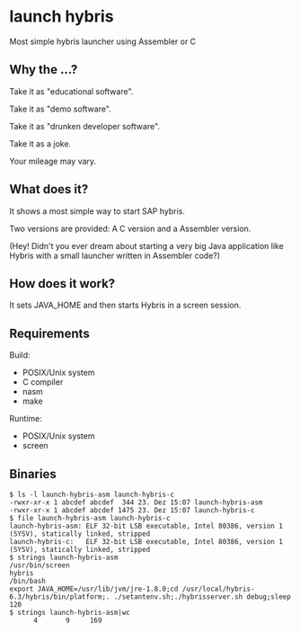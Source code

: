 # launch hybris

Most simple hybris launcher using Assembler or C

## Why the ...?

Take it as "educational software".

Take it as "demo software".

Take it as "drunken developer software".

Take it as a joke.

Your mileage may vary.

## What does it?

It shows a most simple way to start SAP hybris.

Two versions are provided: A C version and a Assembler version.

(Hey! Didn't you ever dream about starting a very big Java application like Hybris with a small launcher written in Assembler code?)

## How does it work?

It sets JAVA_HOME and then starts Hybris in a screen session.

## Requirements

Build:

   * POSIX/Unix system
   * C compiler
   * nasm
   * make

Runtime:

   * POSIX/Unix system
   * screen

## Binaries

    $ ls -l launch-hybris-asm launch-hybris-c
    -rwxr-xr-x 1 abcdef abcdef  344 23. Dez 15:07 launch-hybris-asm
    -rwxr-xr-x 1 abcdef abcdef 1475 23. Dez 15:07 launch-hybris-c
    $ file launch-hybris-asm launch-hybris-c
    launch-hybris-asm: ELF 32-bit LSB executable, Intel 80386, version 1 (SYSV), statically linked, stripped
    launch-hybris-c:   ELF 32-bit LSB executable, Intel 80386, version 1 (SYSV), statically linked, stripped
    $ strings launch-hybris-asm
    /usr/bin/screen
    hybris
    /bin/bash
    export JAVA_HOME=/usr/lib/jvm/jre-1.8.0;cd /usr/local/hybris-6.3/hybris/bin/platform;. ./setantenv.sh;./hybrisserver.sh debug;sleep 120
    $ strings launch-hybris-asm|wc
          4       9     169


